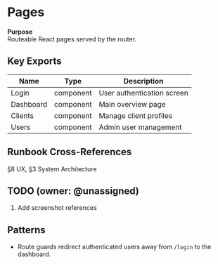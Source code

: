# Pages

**Purpose**    
Routeable React pages served by the router.

## Key Exports
| Name | Type | Description |
|------|------|-------------|
| Login | component | User authentication screen |
| Dashboard | component | Main overview page |
| Clients | component | Manage client profiles |
| Users | component | Admin user management |

## Runbook Cross-References
§8 UX, §3 System Architecture

## TODO (owner: @unassigned)
1. Add screenshot references

## Patterns
- Route guards redirect authenticated users away from `/login` to the dashboard.
